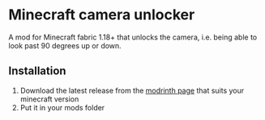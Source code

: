 # Minecraft camera unlocker

A mod for Minecraft fabric 1.18+ that unlocks the camera, i.e. being able to look past 90 degrees up or down.

## Installation
1. Download the latest release from the [modrinth page](https://modrinth.com/mod/unlockedcamera/versions) that suits your minecraft version
2. Put it in your mods folder
